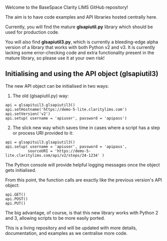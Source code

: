 Welcome to the BaseSpace Clarity LIMS GitHub repository!

The aim is to have code examples and API libraries hosted centrally here.

Currently, you will find the mature **glsapiutil.py** library which should be used for production code.

You will also find **glsapiutil3.py**, which is currently a bleeding-edge alpha version of a library that works with both Python v2 and v3. It is currently lacking some error-checking code and extra functionality present in the mature library, so please use it at your own risk!


## Initialising and using the API object (glsapiutil3)

The new API object can be initialised in two ways:

1. The old (glsapiutil.py) way:
```
api = glsapituil3.glsapiutil3()
api.setHostname('https://demo-5-lite.claritylims.com')
api.setVersion('v2')
api.setup( username = 'apiuser', password = 'apipass')
```

2. The slick new way which saves time in cases where a script has a step or process URI provided to it:
```
api = glsapituil3.glsapiutil3()
api.setup( username = 'apiuser', password = 'apipass', 
          sourceURI = 'https://demo-5-lite.claritylims.com/api/v2/steps/24-1234' )
```

The Python console will provide helpful logging messages once the object gets initialised.

From this point, the function calls are exactly like the previous version's API object:

```
api.GET()
api.POST()
api.PUT()
```

The big advantage, of course, is that this new library works with Python 2 and 3, allowing scripts to be more easily ported.

This is a living repository and will be updated with more details, documentation, and examples as we centralise more code.
